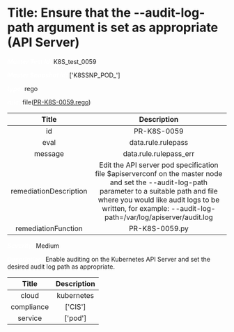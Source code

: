 



# Title:  Ensure that the --audit-log-path argument is set as appropriate (API Server) 


***<font color="white">Master Test Id:</font>*** K8S_test_0059

***<font color="white">Master Snapshot Id:</font>*** ['K8SSNP_POD_']

***<font color="white">type:</font>*** rego

***<font color="white">rule:</font>*** file([PR-K8S-0059.rego])  
  
  
  
  

|Title|Description|
| :---: | :---: |
|id|PR-K8S-0059|
|eval|data.rule.rulepass|
|message|data.rule.rulepass_err|
|remediationDescription|Edit the API server pod specification file $apiserverconf on the master node and set the --audit-log-path parameter to a suitable path and file where you would like audit logs to be written, for example: --audit-log-path=/var/log/apiserver/audit.log |
|remediationFunction|PR-K8S-0059.py|


***<font color="white">Severity:</font>*** Medium

***<font color="white">Description:</font>***  Enable auditing on the Kubernetes API Server and set the desired audit log path as appropriate.   
  
  

|Title|Description|
| :---: | :---: |
|cloud|kubernetes|
|compliance|['CIS']|
|service|['pod']|



[PR-K8S-0059.rego]: https://github.com/prancer-io/prancer-compliance-test/tree/master/kubernetes/cloud/PR-K8S-0059.rego
